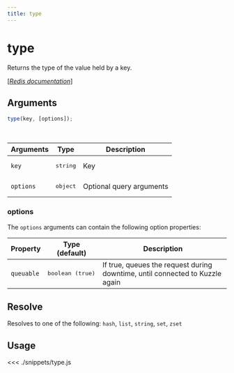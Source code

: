 ```yaml
---
title: type
---
```


# type

Returns the type of the value held by a key.

[[_Redis documentation_]](https://redis.io/commands/type)

## Arguments

```js
type(key, [options]);
```

<br/>

| Arguments | Type              | Description              |
| --------- | ----------------- | ------------------------ |
| `key`     | <pre>string</pre> | Key                      |
| `options` | <pre>object</pre> | Optional query arguments |

### options

The `options` arguments can contain the following option properties:

| Property   | Type (default)            | Description                                                                  |
| ---------- | ------------------------- | ---------------------------------------------------------------------------- |
| `queuable` | <pre>boolean (true)</pre> | If true, queues the request during downtime, until connected to Kuzzle again |

## Resolve

Resolves to one of the following: `hash`, `list`, `string`, `set`, `zset`

## Usage

<<< ./snippets/type.js
